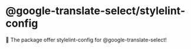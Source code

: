 # @google-translate-select/stylelint-config

🚀 The package offer stylelint-config for @google-translate-select!